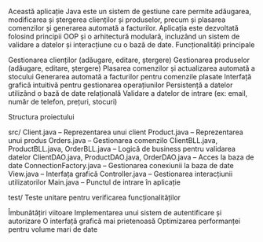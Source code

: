   Această aplicație Java este un sistem de gestiune care permite adăugarea, modificarea și ștergerea clienților și produselor, precum și plasarea comenzilor și generarea automată a facturilor. Aplicația este dezvoltată folosind principii OOP și o arhitectură modulară, incluzând un sistem de validare a datelor și interacțiune cu o bază de date.
Funcționalități principale

Gestionarea clienților (adăugare, editare, ștergere)
Gestionarea produselor (adăugare, editare, ștergere)
Plasarea comenzilor și actualizarea automată a stocului
Generarea automată a facturilor pentru comenzile plasate
Interfață grafică intuitivă pentru gestionarea operațiunilor
Persistență a datelor utilizând o bază de date relațională
Validare a datelor de intrare (ex: email, număr de telefon, prețuri, stocuri)

Structura proiectului

src/
Client.java – Reprezentarea unui client
Product.java – Reprezentarea unui produs
Orders.java – Gestionarea comenzilo
ClientBLL.java, ProductBLL.java, OrderBLL.java – Logică de business pentru validarea datelor
ClientDAO.java, ProductDAO.java, OrderDAO.java – Acces la baza de date
ConnectionFactory.java – Gestionarea conexiunii la baza de date
View.java – Interfața grafică
Controller.java – Gestionarea interacțiunii utilizatorilor
Main.java – Punctul de intrare în aplicație

test/
Teste unitare pentru verificarea funcționalităților

Îmbunătățiri viitoare
Implementarea unui sistem de autentificare și autorizare
O interfață grafică mai prietenoasă
Optimizarea performanței pentru volume mari de date
